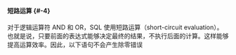 #### 短路运算 {#-4}

对于逻辑运算符 AND 和 OR，SQL 使用短路运算（short-circuit evaluation）。也就是说，只要前面的表达式能够决定最终的结果，不执行后面的计算。这样能够提高运算效率。因此，以下语句不会产生除零错误



